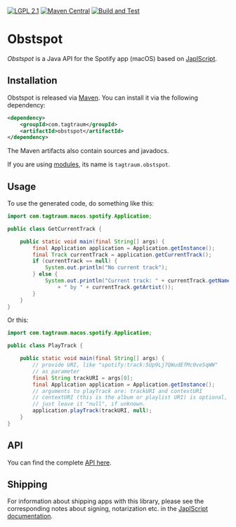 [![LGPL 2.1](https://img.shields.io/badge/License-LGPL_2.1-blue.svg)](https://www.gnu.org/licenses/old-licenses/lgpl-2.1.html)
[![Maven Central](https://maven-badges.herokuapp.com/maven-central/com.tagtraum/obstspot/badge.svg)](https://maven-badges.herokuapp.com/maven-central/com.tagtraum/obstspot)
[![Build and Test](https://github.com/japlscript/obstspot/workflows/Build%20and%20Test/badge.svg)](https://github.com/japlscript/obstspot/actions)


# Obstspot

*Obstspot* is a Java API for the Spotify app (macOS) based on
[JaplScript](https://github.com/japlscript/japlscript).


## Installation

Obstspot is released via [Maven](https://maven.apache.org).
You can install it via the following dependency:

```xml
<dependency>
    <groupId>com.tagtraum</groupId>
    <artifactId>obstspot</artifactId>
</dependency>
```

The Maven artifacts also contain sources and javadocs. 

If you are using [modules](https://en.wikipedia.org/wiki/Java_Platform_Module_System),
its name is `tagtraum.obstspot`.


## Usage
                           
To use the generated code, do something like this:

```java
import com.tagtraum.macos.spotify.Application;

public class GetCurrentTrack {

    public static void main(final String[] args) {
        final Application application = Application.getInstance();
        final Track currentTrack = application.getCurrentTrack();
        if (currentTrack == null) {
            System.out.println("No current track");
        } else {
            System.out.println("Current track: " + currentTrack.getName()
                + " by " + currentTrack.getArtist());
        }
    }
}
```
              
Or this:

```java
import com.tagtraum.macos.spotify.Application;

public class PlayTrack {

    public static void main(final String[] args) {
        // provide URI, like "spotify:track:5Up9Lj7QWudEfMc0ve5qWW"
        // as parameter
        final String trackURI = args[0];
        final Application application = Application.getInstance();
        // arguments to playTrack are: trackURI and contextURI
        // contextURI (this is the album or playlist URI) is optional,
        // just leave it "null", if unknown.
        application.playTrack(trackURI, null);
    }
}
```
## API

You can find the complete [API here](https://japlscript.github.io/obstspot/com/tagtraum/macos/spotify/package-summary.html). 


## Shipping

For information about shipping apps with this library, please see
the corresponding notes about signing, notarization etc. in the
[JaplScript documentation](https://github.com/japlscript/japlscript/blob/main/README.md).
